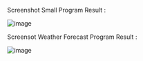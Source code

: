 Screenshot Small Program Result : 

![image](https://github.com/user-attachments/assets/9c78308f-5105-4c9b-9146-bbbb8d2bd928)

Screensot Weather Forecast Program Result : 

![image](https://github.com/user-attachments/assets/fe7058ee-bc8c-4ab4-8d19-405112e3dfad)

